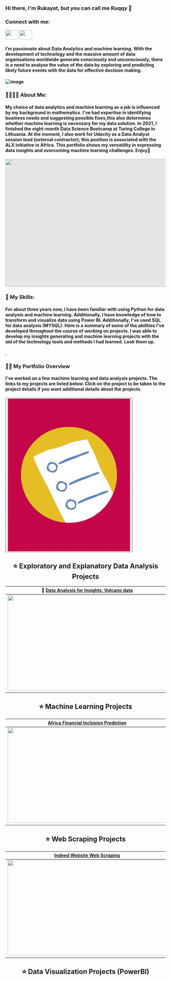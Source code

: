 ### Hi there, I'm Rukayat, but you can call me Ruqqy 👋

<h3 align="left">Connect with me:</h3>
<p align="left">
<a href="https://www.linkedin.com/in/rukayat-adesoye/" target="blank"><img align="center" src="https://cdn.jsdelivr.net/npm/simple-icons@3.0.1/icons/linkedin.svg" alt="" height="30" width="40" /></a>
<a href="your link" target="blank"><img align="center" src="https://cdn.jsdelivr.net/npm/simple-icons@3.0.1/icons/instagram.svg" alt="" height="30" width="40" /></a>
</p>

#### I’m passionate about Data Analytics and machine learning. With the development of technology and the massive amount of data organisations worldwide generate consciously and unconsciously, there is a need to analyse the value of the data by exploring and predicting likely future events with the data for effective decision making.

####  ![image](https://user-images.githubusercontent.com/41371340/176736690-421d9026-2903-4a3e-9a37-020d3518904e.png)


### 👨‍🎓🙋‍♂️ About Me:

#### My choice of data analytics and machine learning as a job is influenced by my background in mathematics. I've had expertise in identifying business needs and suggesting possible fixes,this also determines whether machine learning is necessary for my data solution. In 2021, I finished the eight-month Data Science Bootcamp at Turing College in Lithuania. At the moment, I also work for Udacity as a Data Analyst session lead (external contractor); this position is associated with the ALX initiative in Africa. This portfolio shows my versatility in expressing data insights and overcoming machine learning challenges. Enjoy🙂

<img style="display: block;-webkit-user-select: none;margin: auto;cursor: zoom-in;background-color: hsl(0, 0%, 90%);transition: background-color 300ms;" src="https://images.pexels.com/photos/4164418/pexels-photo-4164418.jpeg?auto=compress&amp;cs=tinysrgb&amp;w=1260&amp;h=750&amp;dpr=1" width="1800" height="402">


### 🔧 My Skills:

#### For about three years now, I have been familiar with using Python for data analysis and machine learning. Additionally, I have knowledge of how to transform and visualize data using Power BI. Additionally, I've used SQL for data analysis (MYSQL). Here is a summary of some of the abilities I've developed throughout the course of working on projects. I was able to develop my insights generating and machine learning projects with the aid of the technology tools and methods I had learned. Look them up.

<p dir="auto">
<a href="https://www.python.org" rel="nofollow"><img src="https://camo.githubusercontent.com/c676b5f90a1650624a0a9832d7954edda1db39ad3347d90c8c51e88ff2f92252/68747470733a2f2f696d672e736869656c64732e696f2f62616467652f507974686f6e2d4646443433423f7374796c653d666f722d7468652d6261646765266c6f676f3d707974686f6e266c6f676f436f6c6f723d6461726b677265656e" alt="" data-canonical-src="https://img.shields.io/badge/Python-FFD43B?style=for-the-badge&amp;logo=python&amp;logoColor=darkgreen" style="max-width: 100%;">
 </a> <a href="https://numpy.org" rel="nofollow"><img src="https://camo.githubusercontent.com/e4f918596bfc1a8746d3bf5426a212500a5b36b1e5c63869cbe65b071dcdb48a/68747470733a2f2f696d672e736869656c64732e696f2f62616467652f4e756d70792d3737374242343f7374796c653d666f722d7468652d6261646765266c6f676f3d6e756d7079266c6f676f436f6c6f723d7768697465" alt="" data-canonical-src="https://img.shields.io/badge/Numpy-777BB4?style=for-the-badge&amp;logo=numpy&amp;logoColor=white" style="max-width: 100%;"></a> 
<a href="https://pandas.pydata.org" rel="nofollow"><img src="https://camo.githubusercontent.com/5e18e9b742657f6921829e31b6ee09d5d345633d8680cf1881f637d8e7bc44f1/68747470733a2f2f696d672e736869656c64732e696f2f62616467652f50616e6461732d3243324437323f7374796c653d666f722d7468652d6261646765266c6f676f3d70616e646173266c6f676f436f6c6f723d7768697465" alt="" data-canonical-src="https://img.shields.io/badge/Pandas-2C2D72?style=for-the-badge&amp;logo=pandas&amp;logoColor=white" style="max-width: 100%;"></a>  
<a href="https://plotly.com" rel="nofollow"><img src="https://camo.githubusercontent.com/603a5a7b87535ef9a4ded5376bea5e8b6bcfae43b6603805c0b6a7ae03994f20/68747470733a2f2f696d672e736869656c64732e696f2f62616467652f506c6f746c792d3233393132303f7374796c653d666f722d7468652d6261646765266c6f676f3d706c6f746c79266c6f676f436f6c6f723d7768697465" alt="" data-canonical-src="https://img.shields.io/badge/Plotly-239120?style=for-the-badge&amp;logo=plotly&amp;logoColor=white" style="max-width: 100%;"></a>  <a href="https://www.json.org/json-en.html" rel="nofollow"><img src="https://camo.githubusercontent.com/e0fe31b4bf5a7cffb35f18ee50fcdbe1f61bde74f893781502ba2bf708f270f6/68747470733a2f2f696d672e736869656c64732e696f2f62616467652f6a736f6e2d3545354335433f7374796c653d666f722d7468652d6261646765266c6f676f3d6a736f6e266c6f676f436f6c6f723d7768697465" alt="" data-canonical-src="https://img.shields.io/badge/json-5E5C5C?style=for-the-badge&amp;logo=json&amp;logoColor=white" style="max-width: 100%;"></a> <a href="https://www.tableau.com" rel="nofollow"><img src="https://camo.githubusercontent.com/1b1a1740cefbf2af3fa3573461dfaa66f314a9c10671d00293060d455e1659a3/68747470733a2f2f696d672e736869656c64732e696f2f62616467652f5461626c6561752d4539373632373f7374796c653d666f722d7468652d6261646765266c6f676f3d5461626c656175266c6f676f436f6c6f723d7768697465" alt="" data-canonical-src="https://img.shields.io/badge/Tableau-E97627?style=for-the-badge&amp;logo=Tableau&amp;logoColor=white" style="max-width: 100%;"></a> 
<a href="https://www.mysql.com" rel="nofollow"><img src="https://camo.githubusercontent.com/988b23566a8e239f9717abbed64d36834115c8a8c7082a71c358e04f47f8398c/68747470733a2f2f696d672e736869656c64732e696f2f62616467652f4d7953514c2d3030303030463f7374796c653d666f722d7468652d6261646765266c6f676f3d6d7973716c266c6f676f436f6c6f723d7768697465" alt="" data-canonical-src="https://img.shields.io/badge/MySQL-00000F?style=for-the-badge&amp;logo=mysql&amp;logoColor=white" style="max-width: 100%;"></a> 
<a href="https://www.anaconda.com" rel="nofollow"><img src="https://camo.githubusercontent.com/c2800672ad04fe21e9c464eadf19e4528d580d9165b2c685fa3eb8f547620c40/68747470733a2f2f696d672e736869656c64732e696f2f62616467652f636f6e64612d333432423032392e7376673f267374796c653d666f722d7468652d6261646765266c6f676f3d616e61636f6e6461266c6f676f436f6c6f723d7768697465" alt="" data-canonical-src="https://img.shields.io/badge/conda-342B029.svg?&amp;style=for-the-badge&amp;logo=anaconda&amp;logoColor=white" style="max-width: 100%;"></a> 
<a href="https://powerbi.microsoft.com/en-us/" rel="nofollow"><img src="https://camo.githubusercontent.com/53b1030248fd0f64a5b70e56819acd0c8caadcd302335cbf0e4367a6c1603b65/68747470733a2f2f696d672e736869656c64732e696f2f62616467652f506f77657242492d4632433831313f7374796c653d666f722d7468652d6261646765266c6f676f3d506f7765722532304249266c6f676f436f6c6f723d7768697465" alt="" data-canonical-src="https://img.shields.io/badge/PowerBI-F2C811?style=for-the-badge&amp;logo=Power%20BI&amp;logoColor=white" style="max-width: 100%;"></a>
<a href="https://colab.research.google.com" rel="nofollow"><img src="https://camo.githubusercontent.com/ce254316621ae7180772f1e8355fd15d6258eda95d51897e76068d11e6fa7987/68747470733a2f2f696d672e736869656c64732e696f2f62616467652f436f6c61622d4639414230303f7374796c653d666f722d7468652d6261646765266c6f676f3d676f6f676c65636f6c616226636f6c6f723d353235323532" alt="" data-canonical-src="https://img.shields.io/badge/Colab-F9AB00?style=for-the-badge&amp;logo=googlecolab&amp;color=525252" style="max-width: 100%;"></a> 
<a href="https://www.microsoft.com/en-us/microsoft-365/excel" rel="nofollow"><img src="https://camo.githubusercontent.com/890904a688ecd46a273f0a19c32721ccd49d6e9fab9f3900369e95e17f2f24e1/68747470733a2f2f696d672e736869656c64732e696f2f62616467652f4d6963726f736f66745f457863656c2d3231373334363f7374796c653d666f722d7468652d6261646765266c6f676f3d6d6963726f736f66742d657863656c266c6f676f436f6c6f723d7768697465" alt="" data-canonical-src="https://img.shields.io/badge/Microsoft_Excel-217346?style=for-the-badge&amp;logo=microsoft-excel&amp;logoColor=white" style="max-width: 100%;"></a> <a href="https://www.microsoft.com/en-us/microsoft-365/powerpoint" rel="nofollow"><img src="https://camo.githubusercontent.com/48b98fab59339b28398f66e084ebd2a63216736fca6d064f431f179fa51438ee/68747470733a2f2f696d672e736869656c64732e696f2f62616467652f4d6963726f736f66745f506f776572506f696e742d4237343732413f7374796c653d666f722d7468652d6261646765266c6f676f3d6d6963726f736f66742d706f776572706f696e74266c6f676f436f6c6f723d7768697465" alt="" data-canonical-src="https://img.shields.io/badge/Microsoft_PowerPoint-B7472A?style=for-the-badge&amp;logo=microsoft-powerpoint&amp;logoColor=white" style="max-width: 100%;"></a> 
<a href="https://www.office.com" rel="nofollow"><img src="https://camo.githubusercontent.com/7a9f81fa65414698593f11241441b84b05a384143dc213abf28836863e7f7de2/68747470733a2f2f696d672e736869656c64732e696f2f62616467652f4d6963726f736f66745f4f66666963652d4438334230313f7374796c653d666f722d7468652d6261646765266c6f676f3d6d6963726f736f66742d6f6666696365266c6f676f436f6c6f723d7768697465" alt="" data-canonical-src="https://img.shields.io/badge/Microsoft_Office-D83B01?style=for-the-badge&amp;logo=microsoft-office&amp;logoColor=white" style="max-width: 100%;"></a> <a href="https://seaborn.pydata.org" rel="nofollow"><img src="https://camo.githubusercontent.com/101be66de91539d76350fbbe304a613f954c675849f6325d1cce7eddf6b1f12d/68747470733a2f2f696d672e736869656c64732e696f2f62616467652f507974686f6e2d736561626f726e2d626c75652e7376673f7374796c653d666c6174266c6f676f3d707974686f6e266c6f676f436f6c6f723d7768697465" alt="" data-canonical-src="https://img.shields.io/badge/Colab-F9AB00?style=for-the-badge&amp;logo=seaborn&amp;color=525252" style="max-width: 100%;"></a> <a href="https://matplotlib.org" rel="nofollow"><img src="https://camo.githubusercontent.com/b8f888055ab43caf0282c9c13b362891a9c8999c718c0ff304f293a31e6e5989/68747470733a2f2f696d672e736869656c64732e696f2f62616467652f6d6174706c6f746c69622d3131353537633f267374796c653d666f722d7468652d6261646765266c6f676f3d707974686f6e266c6f676f436f6c6f723d7768697465" alt="" data-canonical-src="https://img.shields.io/badge/Tableau-E97627?style=for-the-badge&amp;logo=matplotlib&amp;logoColor=white" style="max-width: 100%;"></a></p>



### 💼🎒 My Portfolio Overview

#### I've worked on a few machine learning and data analysis projects. The links to my projects are listed below. Click on the project to be taken to the project details if you want additional details about the projects.

<button data-target="animated-image.imageButton" class="AnimatedImagePlayer-images" tabindex="-1" aria-label="Play listgiffile.gif listgiffile.gif"><span data-target="animated-image.imageContainer">
            <img data-target="animated-image.replacedImage" alt="listgiffile.gif" class="AnimatedImagePlayer-animatedImage" src="https://github.com/suhasmaddali/GIF-files/raw/main/listgiffile.gif" style="display: block; opacity: 1;">
          <canvas class="AnimatedImagePlayer-stillImage" aria-hidden="true" width="384" height="480"></canvas></span></button>
          
        
        
<h2 align = "center"> ⭐️ Exploratory and Explanatory Data Analysis Projects </h2> 

| 🌄 [Data Analysis for Insights, Volcano data](https://github.com/rukayah/Data_Analysis_with_Volcano_Data)|🧘[Data Analysis for Insights, No show Appointment](https://github.com/rukayah/Data_Analysis_No_Show_Appointment)|
| :-:| :-:| 
| [<img src = "https://cdn.britannica.com/16/77416-120-6D5A3D41/volcano-Mount-St-Helens-south-eruption-May-18-1980.jpg" width = 500 height = 300/>](https://github.com/rukayah/Data_Analysis_with_Volcano_Data)| [<img src = "https://images.theconversation.com/files/304957/original/file-20191203-66986-im7o5.jpg?ixlib=rb-1.1.0&q=45&auto=format&w=1200&h=1200.0&fit=crop" width = 500 height = 300/>](https://github.com/rukayah/Data_Analysis_No_Show_Appointment)


<h2 align = "center"> ⭐️ Machine Learning Projects </h2> 

| [Africa Financial Inclusion Prediction](https://github.com/rukayah/financial)| [Staff Promotion Prediction](https://github.com/rukayah/Staff_Promotion)|
| :-:| :-:| 
| [<img src = "https://c8.alamy.com/comp/2BG9N81/financial-inclus…templates-web-design-and-infographics-2BG9N81.jpg" width = 500 height = 300/>](https://github.com/rukayah/financial)| [<img src = "https://t4.ftcdn.net/jpg/01/05/30/03/360_F_105300309_yhxQZcDrX4oI0j1IKNfAhgoBZ9J69yox.jpg" width = 500 height = 300/>](https://github.com/rukayah/Staff_Promotion)


<h2 align = "center"> ⭐️ Web Scraping Projects</h2>

| [Indeed Website Web Scraping](https://github.com/rukayah/Indeed-Website-Web-Scraping-BeautifulSoup-)| [Amazon Website Web Scraping](https://github.com/rukayah/Amazon-Website-Web-Scraping-BeautifulSoup-)|
| :-:| :-:| 
| [<img src = "https://www.indeed.com/cmp/_s/photos/a718462517070ed0-sqt-1e962r61lnsue800" width = 500 height = 300/>](https://github.com/rukayah/Indeed-Website-Web-Scraping-BeautifulSoup-)| [<img src = "https://m.media-amazon.com/images/I/9171A-z090L._AC_UY218_.jpg" width = 500 height = 300/>](https://github.com/rukayah/Amazon-Website-Web-Scraping-BeautifulSoup-)

<h2 align = "center"> ⭐️ Data Visualization Projects (PowerBI) </h2> 



<!--
#### 🌱 I'm now studying data engineering with dataquest.io since I love finding solutions to problems. I want to be a part of the group that provides data analysts and scientists with access to valid data so they may make deductions and forecasts.

**rukayah/rukayah** is a ✨ _special_ ✨ repository because its `README.md` (this file) appears on your GitHub profile.

Here are some ideas to get you started:



- 👯 I’m looking to collaborate on ...
- 🤔 I’m looking for help with ...
- 💬 Ask me about ...
- 📫 How to reach me: ...
- 😄 Pronouns: ...
- ⚡ Fun fact: ...
-->
